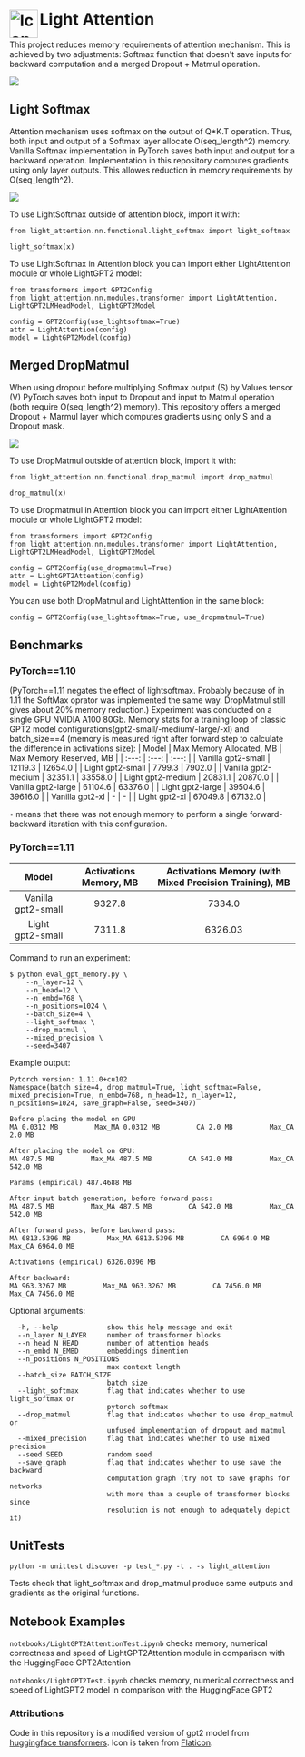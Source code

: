 # <img align="left" alt="Icon" width="50px" src="./img/lightweight.png"> Light Attention

This project reduces memory requirements of attention mechanism. This is achieved by two adjustments: Softmax function that doesn't save inputs for backward computation and a merged Dropout + Matmul operation.

<img src="./img/LightAttention.png">

## Light Softmax
Attention mechanism uses softmax on the output of Q*K.T operation. Thus, both input and output of a Softmax layer allocate O(seq_length^2) memory. 
Vanilla Softmax implementation in PyTorch saves both input and output for a backward operation. 
Implementation in this repository computes gradients using only layer outputs. This allowes reduction in memory requirements by O(seq_length^2).

<img src="./img/softmax.svg">

To use LightSoftmax outside of attention block, import it with:
```
from light_attention.nn.functional.light_softmax import light_softmax

light_softmax(x)
```

To use LightSoftmax in Attention block you can import either LightAttention module or whole LightGPT2 model:
```
from transformers import GPT2Config
from light_attention.nn.modules.transformer import LightAttention, LightGPT2LMHeadModel, LightGPT2Model

config = GPT2Config(use_lightsoftmax=True)
attn = LightAttention(config)
model = LightGPT2Model(config)
```

## Merged DropMatmul
When using dropout before multiplying Softmax output (S) by Values tensor (V) PyTorch saves both input to Dropout and input to Matmul operation (both require O(seq_length^2) memory). This repository offers a merged Dropout + Marmul layer which computes gradients using only S and a Dropout mask. 

<img src="./img/dropmatmul.svg">


To use DropMatmul outside of attention block, import it with:
```
from light_attention.nn.functional.drop_matmul import drop_matmul

drop_matmul(x)
```

To use Dropmatmul in Attention block you can import either LightAttention module or whole LightGPT2 model:
```
from transformers import GPT2Config
from light_attention.nn.modules.transformer import LightAttention, LightGPT2LMHeadModel, LightGPT2Model

config = GPT2Config(use_dropmatmul=True)
attn = LightGPT2Attention(config)
model = LightGPT2Model(config)
```

You can use both DropMatmul and LightAttention in the same block:
```
config = GPT2Config(use_lightsoftmax=True, use_dropmatmul=True)
```

## Benchmarks

### PyTorch==1.10 
(PyTorch==1.11 negates the effect of lightsoftmax. Probably because of in 1.11 the SoftMax oprator was implemented the same way. DropMatmul still gives about 20% memory reduction.) 
Experiment was conducted on a single GPU NVIDIA A100 80Gb. Memory stats for a training loop of classic GPT2 model configurations(gpt2-small/-medium/-large/-xl) and batch_size==4 (memory is measured right after forward step to calculate the difference in activations size):
| Model  | Max Memory Allocated, MB | Max Memory Reserved, MB |
|  :---:  |  :---:  |  :---:  |
| Vanilla gpt2-small | 12119.3 | 12654.0 |
| Light gpt2-small | 7799.3 | 7902.0 |
| Vanilla gpt2-medium | 32351.1 | 33558.0 |
| Light gpt2-medium | 20831.1 | 20870.0 |
| Vanilla gpt2-large | 61104.6 | 63376.0 |
| Light gpt2-large | 39504.6 | 39616.0 |
| Vanilla gpt2-xl | - | - |
| Light gpt2-xl | 67049.8 | 67132.0 |

```-``` means that there was not enough memory to perform a single forward-backward iteration with this configuration.

### PyTorch==1.11
<!-- | Model  | Max Memory Allocated, MB | Max Memory Reserved, MB |
|  :---:  |  :---:  |  :---:  |
| Vanilla gpt2-small | 9815.3 | 10322.0 |
| Vanilla gpt2-small <br /> (mixed precision training) | 7821.6 | 8196.0 |
| Light gpt2-small | 7799.3 | 7886.0 |
| Light gpt2-small <br /> (mixed precision training) | 6813.8 | 6964.0 | -->

| Model  | Activations Memory, MB | Activations Memory (with Mixed Precision Training), MB |
|  :---:  |  :---:  |  :---:  |
| Vanilla gpt2-small | 9327.8 | 7334.0 |
| Light gpt2-small | 7311.8 | 6326.03 |

Command to run an experiment: 
```shell
$ python eval_gpt_memory.py \
    --n_layer=12 \
    --n_head=12 \
    --n_embd=768 \
    --n_positions=1024 \
    --batch_size=4 \
    --light_softmax \
    --drop_matmul \
    --mixed_precision \
    --seed=3407
```
Example output: 
```
Pytorch version: 1.11.0+cu102
Namespace(batch_size=4, drop_matmul=True, light_softmax=False, mixed_precision=True, n_embd=768, n_head=12, n_layer=12, n_positions=1024, save_graph=False, seed=3407)

Before placing the model on GPU
MA 0.0312 MB         Max_MA 0.0312 MB         CA 2.0 MB         Max_CA 2.0 MB

After placing the model on GPU:
MA 487.5 MB         Max_MA 487.5 MB         CA 542.0 MB         Max_CA 542.0 MB

Params (empirical) 487.4688 MB

After input batch generation, before forward pass:
MA 487.5 MB         Max_MA 487.5 MB         CA 542.0 MB         Max_CA 542.0 MB

After forward pass, before backward pass:
MA 6813.5396 MB         Max_MA 6813.5396 MB         CA 6964.0 MB         Max_CA 6964.0 MB

Activations (empirical) 6326.0396 MB

After backward:
MA 963.3267 MB         Max_MA 963.3267 MB         CA 7456.0 MB         Max_CA 7456.0 MB

```
Optional arguments:
```
  -h, --help            show this help message and exit
  --n_layer N_LAYER     number of transformer blocks
  --n_head N_HEAD       number of attention heads
  --n_embd N_EMBD       embeddings dimention
  --n_positions N_POSITIONS
                        max context length
  --batch_size BATCH_SIZE
                        batch size
  --light_softmax       flag that indicates whether to use light_softmax or
                        pytorch softmax
  --drop_matmul         flag that indicates whether to use drop_matmul or
                        unfused implementation of dropout and matmul
  --mixed_precision     flag that indicates whether to use mixed precision
  --seed SEED           random seed
  --save_graph          flag that indicates whether to use save the backward
                        computation graph (try not to save graphs for networks
                        with more than a couple of transformer blocks since
                        resolution is not enough to adequately depict it)
```



## UnitTests
```python -m unittest discover -p test_*.py -t . -s light_attention```

Tests check that light_softmax and drop_matmul produce same outputs and gradients as the original functions. 

## Notebook Examples
```notebooks/LightGPT2AttentionTest.ipynb``` checks memory, numerical correctness and speed of LightGPT2Attention module in comparison with the HuggingFace GPT2Attention

```notebooks/LightGPT2Test.ipynb``` checks memory, numerical correctness and speed of LightGPT2 model in comparison with the HuggingFace GPT2

### Attributions
Code in this repository is a modified version of gpt2 model from [huggingface transformers](https://github.com/huggingface/transformers).
Icon is taken from [Flaticon](https://www.flaticon.com/free-icons/lightweight).
